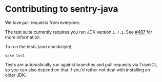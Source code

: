 # Contributing to sentry-java

We love pull requests from everyone.

The test suite currently requires you run JDK version `1.7.1`.
See [#487](https://github.com/getsentry/sentry-java/issues/478) 
for more information.

To run the tests (and checkstyle):

```shell
make test
```

Tests are automatically run against branches and pull requests
via TravisCI, so you can also depend on that if you'd rather not
deal with installing an older JDK.